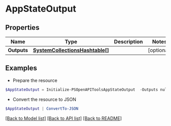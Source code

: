# AppStateOutput
## Properties

Name | Type | Description | Notes
------------ | ------------- | ------------- | -------------
**Outputs** | [**SystemCollectionsHashtable[]**](SystemCollectionsHashtable.md) |  | [optional] 

## Examples

- Prepare the resource
```powershell
$AppStateOutput = Initialize-PSOpenAPIToolsAppStateOutput  -Outputs null
```

- Convert the resource to JSON
```powershell
$AppStateOutput | ConvertTo-JSON
```

[[Back to Model list]](../README.md#documentation-for-models) [[Back to API list]](../README.md#documentation-for-api-endpoints) [[Back to README]](../README.md)

